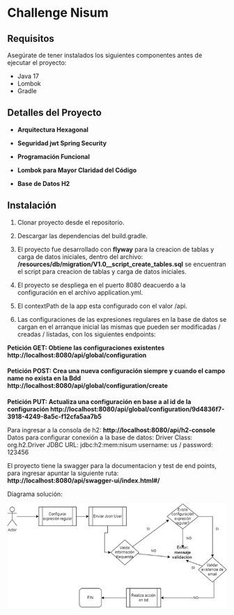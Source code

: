 # **Challenge Nisum**
## Requisitos

Asegúrate de tener instalados los siguientes componentes antes de ejecutar el proyecto:

- Java 17
- Lombok
- Gradle
## Detalles del Proyecto

- **Arquitectura Hexagonal**

- **Seguridad jwt Spring Security**

- **Programación Funcional**

- **Lombok para Mayor Claridad del Código**

- **Base de Datos H2**

## Instalación

1. Clonar proyecto desde el repositorio.

2. Descargar las dependencias del build.gradle.

3. El proyecto fue desarrollado con **flyway** para la creacion de tablas y carga de datos iniciales, dentro del archivo: **/resources/db/migration/V1.0__script_create_tables.sql** se encuentran el script para creacion de tablas y carga de datos iniciales.

4. El proyecto se despliega en el puerto 8080 deacuerdo a la configuración en el archivo application.yml.

5. El contextPath de la app esta configurado con el valor /api.

6. Las configuraciones de las expresiones regulares en la base de datos se cargan en el arranque inicial las mismas que pueden ser modificadas / creadas / listadas, con los siguientes endpoints: 

**Petición GET:  Obtiene las configuraciones existentes
http://localhost:8080/api/global/configuration**

#### 
**Petición POST:  Crea una nueva configuración siempre y cuando el campo name no exista en la Bdd
http://localhost:8080/api/global/configuration/create**

#### 
**Petición PUT:  Actualiza una  configuración en base a al id de la configuración 
http://localhost:8080/api/global/configuration/9d4836f7-3918-4249-8a5c-f12cfa5aa7b5**

Para ingresar a la consola de h2: **http://localhost:8080/api/h2-console** Datos para configurar conexión a la base de datos: Driver Class: org.h2.Driver JDBC URL: jdbc:h2:mem:nisum username: us  /  password: 123456

El proyecto tiene la swagger para la documentacion y test de end points, para ingresar apuntar la siguiente ruta: **http://localhost:8080/api/swagger-ui/index.html#/**

Diagrama solución:


![Image text](Diagrama%20solucion.jpg)
